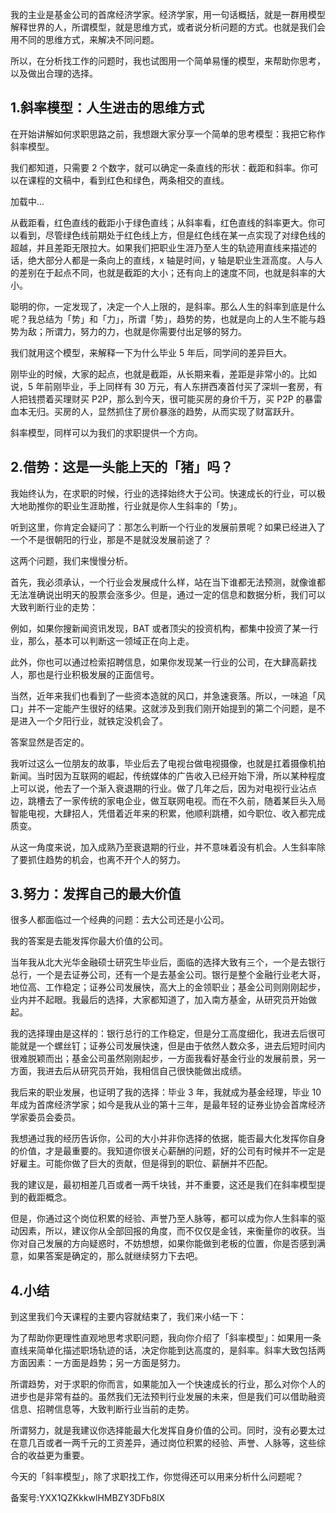 我的主业是基金公司的首席经济学家。经济学家，用一句话概括，就是一群用模型解释世界的人，所谓模型，就是思维方式，或者说分析问题的方式。也就是我们会用不同的思维方式，来解决不同问题。

所以，在分析找工作的问题时，我也试图用一个简单易懂的模型，来帮助你思考，以及做出合理的选择。

## **1.斜率模型：人生进击的思维方式**

在开始讲解如何求职思路之前，我想跟大家分享一个简单的思考模型：我把它称作斜率模型。

我们都知道，只需要 2 个数字，就可以确定一条直线的形状：截距和斜率。你可以在课程的文稿中，看到红色和绿色，两条相交的直线。

  

加载中...

  

从截距看，红色直线的截距小于绿色直线；从斜率看，红色直线的斜率更大。你可以看到，尽管绿色线前期处于红色线上方，但是红色线在某一点实现了对绿色线的超越，并且差距无限拉大。如果我们把职业生涯乃至人生的轨迹用直线来描述的话，绝大部分人都是一条向上的直线，x 轴是时间，y 轴是职业生涯高度。人与人的差别在于起点不同，也就是截距的大小；还有向上的速度不同，也就是斜率的大小。

聪明的你，一定发现了，决定一个人上限的，是斜率。那么人生的斜率到底是什么呢？我总结为「势」和「力」，所谓「势」，趋势的势，也就是向上的人生不能与趋势为敌；所谓力，努力的力，也就是你需要付出足够的努力。

我们就用这个模型，来解释一下为什么毕业 5 年后，同学间的差异巨大。

刚毕业的时候，大家的起点，也就是截距，从长期来看，差距是非常小的。比如说，5 年前刚毕业，手上同样有 30 万元，有人东拼西凑首付买了深圳一套房，有人把钱攒着买理财买 P2P，那么到今天，很可能买房的身价千万，买 P2P 的暴雷血本无归。买房的人，显然抓住了房价暴涨的趋势，从而实现了财富跃升。

斜率模型，同样可以为我们的求职提供一个方向。

## **2.借势：这是一头能上天的「猪」吗？**

我始终认为，在求职的时候，行业的选择始终大于公司。快速成长的行业，可以极大地助推你的职业生涯助推，行业就是你人生斜率的「势」。

听到这里，你肯定会疑问了：那怎么判断一个行业的发展前景呢？如果已经进入了一个不是很朝阳的行业，那是不是就没发展前途了？

这两个问题，我们来慢慢分析。

首先，我必须承认，一个行业会发展成什么样，站在当下谁都无法预测，就像谁都无法准确说出明天的股票会涨多少。但是，通过一定的信息和数据分析，我们可以大致判断行业的走势：

例如，如果你搜新闻资讯发现，BAT 或者顶尖的投资机构，都集中投资了某一行业，那么，基本可以判断这一领域正在向上走。

此外，你也可以通过检索招聘信息，如果你发现某一行业的公司，在大肆高薪找人，那也是行业积极发展的正面信号。

当然，近年来我们也看到了一些资本造就的风口，并急速衰落。所以，一味追「风口」并不一定能产生很好的结果。这就涉及到我们刚开始提到的第二个问题，是不是进入一个夕阳行业，就铁定没机会了。

答案显然是否定的。

我听过这么一位朋友的故事，毕业后去了电视台做电视摄像，也就是扛着摄像机拍新闻。当时因为互联网的崛起，传统媒体的广告收入已经开始下滑，所以某种程度上可以说，他去了一个渐入衰退期的行业。做了几年之后，因为对电视行业沾点边，跳槽去了一家传统的家电企业，做互联网电视。而在不久前，随着某巨头入局智能电视，大肆招人，凭借着近年来的积累，他顺利跳槽，如今职位、收入都完成质变。

从这一角度来说，加入成熟乃至衰退期的行业，并不意味着没有机会。人生斜率除了要抓住趋势的机会，也离不开个人的努力。

## 3.努力：发挥自己的最大价值

很多人都面临过一个经典的问题：去大公司还是小公司。

我的答案是去能发挥你最大价值的公司。

当年我从北大光华金融硕士研究生毕业后，面临的选择大致有三个，一个是去银行总行，一个是去证券公司，还有一个是去基金公司。银行是整个金融行业老大哥，地位高、工作稳定；证券公司发展快，高大上的金领职业；基金公司则刚刚起步，业内并不起眼。我最后的选择，大家都知道了，加入南方基金，从研究员开始做起。

我的选择理由是这样的：银行总行的工作稳定，但是分工高度细化，我进去后很可能就是一个螺丝钉；证券公司发展快速，但是由于依然人数众多，进去后短时间内很难脱颖而出；基金公司虽然刚刚起步，一方面我看好基金行业的发展前景，另一方面，我进去后从研究员开始，我相信自己很快能做出成绩。

我后来的职业发展，也证明了我的选择：毕业 3 年，我就成为基金经理，毕业 10 年成为首席经济学家；如今是我从业的第十三年，是最年轻的证券业协会首席经济学家委员会委员。

我想通过我的经历告诉你，公司的大小并非你选择的依据，能否最大化发挥你自身的价值，才是最重要的。我知道你很关心薪酬的问题，好的公司有时候并不一定是好雇主。可能你做了巨大的贡献，但是得到的职位、薪酬并不匹配。

我的建议是，最初相差几百或者一两千块钱，并不重要，这还是我们在斜率模型提到的截距概念。

但是，你通过这个岗位积累的经验、声誉乃至人脉等，都可以成为你人生斜率的驱动因素，所以，建议你从全部回报的角度，而不仅仅是金钱，来衡量你的收获。当你对自己发展的方向疑惑时，不妨想想，如果你能做到老板的位置，你是否感到满意，如果答案是确定的，那么就继续努力下去吧。

## **4.小结**

到这里我们今天课程的主要内容就结束了，我们来小结一下：

为了帮助你更理性直观地思考求职问题，我向你介绍了「斜率模型」：如果用一条直线来简单化描述职场轨迹的话，决定你能到达高度的，是斜率。斜率大致包括两方面因素：一方面是趋势；另一方面是努力。

所谓趋势，对于求职的你而言，如果能加入一个快速成长的行业，那么对你个人的进步也是非常有益的。虽然我们无法预判行业发展的未来，但是我们可以借助融资信息、招聘信息等，大致判断行业当前的走势。

所谓努力，就是我建议你选择能最大化发挥自身价值的公司。同时，没有必要太过在意几百或者一两千元的工资差异，通过岗位积累的经验、声誉、人脉等，这些综合的收益更为重要。

今天的「斜率模型」，除了求职找工作，你觉得还可以用来分析什么问题呢？

备案号:YXX1QZKkkwlHMBZY3DFb8lX